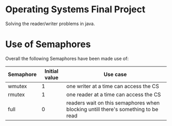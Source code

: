 # Operating Systems Final Project

Solving the reader/writer problems in java.

# Use of Semaphores

Overall the following Semaphores have been made use of:

| Semaphore | Initial value | Use case |
| --------  | ------------- | -------- |
| wmutex | 1  | one writer at a time can access the CS |  
| rmutex | 1  | one reader at a time can access the CS |  
| full | 0  | readers wait on this semaphores when blocking untill there's something to be read |  



